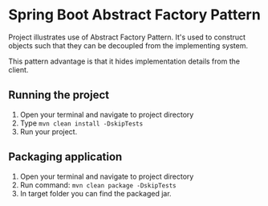 # Spring Boot Abstract Factory Pattern

Project illustrates use of Abstract Factory Pattern. It's used to construct objects such that they can be decoupled
from the implementing system.

This pattern advantage is that it hides implementation details from the client.


## Running the project

1. Open your terminal and navigate to project directory
2. Type ```mvn clean install -DskipTests```
3. Run your project.


## Packaging application

1. Open your terminal and navigate to project directory
2. Run command: ```mvn clean package -DskipTests```
3. In target folder you can find the packaged jar.
